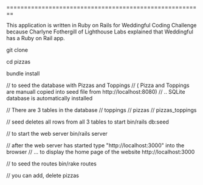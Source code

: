 
========================================================

This application is written in Ruby on Rails
for Weddingful Coding Challenge
because Charlyne Fothergill of Lighthouse Labs
explained that Weddingful has a Ruby on Rail app.

git clone <repo path>

cd pizzas

bundle install

// to seed the database with Pizzas and Toppings
// ( Pizza and Toppings are manuall copied into seed file from http://localhost:8080)
// .. SQLite database is automatically installed

//  There are 3 tables in the database
//     toppings
//     pizzas
//     pizzas_toppings

// seed deletes all rows from all 3 tables to start
bin/rails  db:seed


// to start the web server
bin/rails  server

// after the web server has started type   "http://localhost:3000" into the browser
// ... to  display the home page of the website
http://localhost:3000

// to seed the routes
bin/rake   routes

// you can add, delete pizzas

